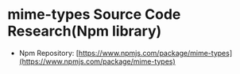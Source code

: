 # mime-types Source Code Research(Npm library)

- Npm Repository: [https://www.npmjs.com/package/mime-types](https://www.npmjs.com/package/mime-types)

